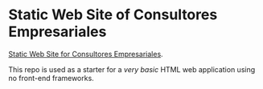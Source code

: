 # Static Web Site of Consultores Empresariales

[Static Web Site for Consultores Empresariales](https://www.cenicsa.com.ni).

This repo is used as a starter for a _very basic_ HTML web application using no front-end frameworks.

